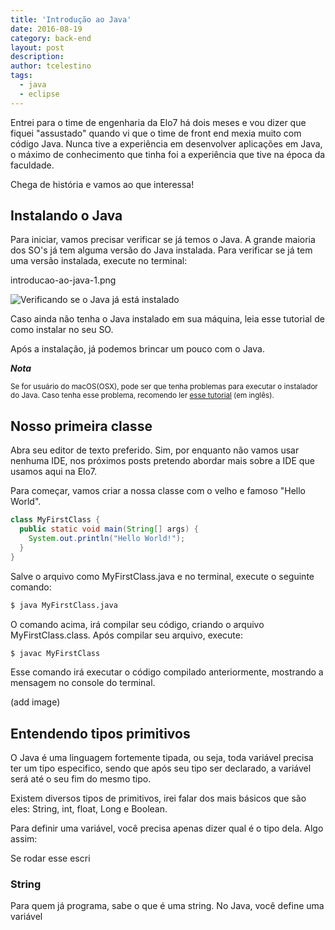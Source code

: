 ```yaml
---
title: 'Introdução ao Java'
date: 2016-08-19
category: back-end
layout: post
description:
author: tcelestino
tags:
  - java
  - eclipse
---
```


Entrei para o time de engenharia da Elo7 há dois meses e vou dizer que fiquei "assustado" quando vi que o time de front end mexia muito com código Java. Nunca tive a experiência em desenvolver aplicações em Java, o máximo de conhecimento que tinha foi a experiência que tive na época da faculdade.

Chega de história e vamos ao que interessa!

## Instalando o Java

Para iniciar, vamos precisar verificar se já temos o Java. A grande maioria dos SO's já tem alguma versão do Java instalada. Para verificar se já tem uma versão instalada, execute no terminal:

introducao-ao-java-1.png

![Verificando se o Java já está instalado](../images/introducao-ao-java-1.jpg)

Caso ainda não tenha o Java instalado em sua máquina, leia esse tutorial de como instalar no seu SO.

Após a instalação, já podemos brincar um pouco com o Java.

***Nota***

<small>Se for usuário do macOS(OSX), pode ser que tenha problemas para executar o instalador do Java. Caso tenha esse problema, recomendo ler [esse tutorial](http://osxdaily.com/2015/10/05/disable-rootless-system-integrity-protection-mac-os-x/) (em inglês).</small>

## Nosso primeira classe

Abra seu editor de texto preferido. Sim, por enquanto não vamos usar nenhuma IDE, nos próximos posts pretendo abordar mais sobre a IDE que usamos aqui na Elo7.

Para começar, vamos criar a nossa classe com o velho e famoso "Hello World".

```Java
class MyFirstClass {
  public static void main(String[] args) {
    System.out.println("Hello World!");
  }
}

```

Salve o arquivo como MyFirstClass.java e no terminal, execute o seguinte comando:

```bash
$ java MyFirstClass.java
```

O comando acima, irá compilar seu código, criando o arquivo MyFirstClass.class. Após compilar seu arquivo, execute:

```bash
$ javac MyFirstClass
```

Esse comando irá executar o código compilado anteriormente, mostrando a mensagem no console do terminal.

(add image)

## Entendendo tipos primitivos

O Java é uma linguagem fortemente tipada, ou seja, toda variável precisa ter um tipo especifico, sendo que após seu tipo ser declarado, a variável será até o seu fim do mesmo tipo.

Existem diversos tipos de primitivos, irei falar dos mais básicos que são eles: String, int, float, Long e Boolean.

Para definir uma variável, você precisa apenas dizer qual é o tipo dela. Algo assim:

Se rodar esse escri

### String

Para quem já programa, sabe o que é uma string. No Java, você define uma variável
